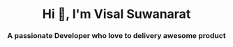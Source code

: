 <h1 align="center">Hi 👋, I'm Visal Suwanarat</h1>
<h3 align="center">A passionate Developer who love to delivery awesome product</h3>
